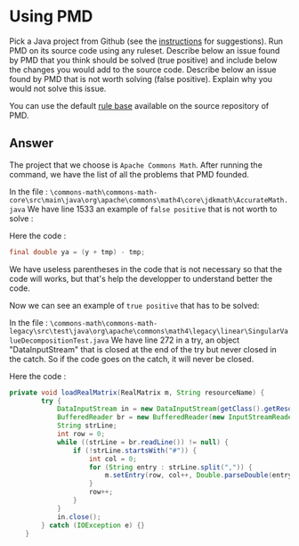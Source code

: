 # Using PMD

Pick a Java project from Github (see the [instructions](../sujet.md) for suggestions). Run PMD on its source code using any ruleset. Describe below an issue found by PMD that you think should be solved (true positive) and include below the changes you would add to the source code. Describe below an issue found by PMD that is not worth solving (false positive). Explain why you would not solve this issue.

You can use the default [rule base](https://github.com/pmd/pmd/blob/master/pmd-java/src/main/resources/rulesets/java/quickstart.xml) available on the source repository of PMD.

## Answer

The project that we choose is `Apache Commons Math`.
After running the command, we have the list of all the problems that PMD founded.

In the file : `\commons-math\commons-math-core\src\main\java\org\apache\commons\math4\core\jdkmath\AccurateMath.java`
We have line 1533 an example of `false positive` that is not worth to solve :

Here the code : 
``` java
final double ya = (y + tmp) - tmp;
```
We have useless parentheses in the code that is not necessary so that the code will works, but that's help the developper to understand better the code.

Now we can see an example of `true positive` that has to be solved:

In the file : `\commons-math\commons-math-legacy\src\test\java\org\apache\commons\math4\legacy\linear\SingularValueDecompositionTest.java`
We have line 272 in a try, an object "DataInputStream" that is closed at the end of the try but never closed in the catch. So if the code goes on the catch, it will never be closed.

Here the code : 
``` java
private void loadRealMatrix(RealMatrix m, String resourceName) {
        try {
            DataInputStream in = new DataInputStream(getClass().getResourceAsStream(resourceName));
            BufferedReader br = new BufferedReader(new InputStreamReader(in));
            String strLine;
            int row = 0;
            while ((strLine = br.readLine()) != null) {
                if (!strLine.startsWith("#")) {
                    int col = 0;
                    for (String entry : strLine.split(",")) {
                        m.setEntry(row, col++, Double.parseDouble(entry));
                    }
                    row++;
                }
            }
            in.close();
        } catch (IOException e) {}
    }
```

